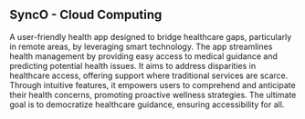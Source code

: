## SyncO - Cloud Computing

  A user-friendly health app designed to bridge healthcare gaps, particularly in remote areas, by leveraging smart technology. The app streamlines health management by providing easy access to medical guidance and predicting potential health issues. It aims to address disparities in healthcare access, offering support where traditional services are scarce. Through intuitive features, it empowers users to comprehend and anticipate their health concerns, promoting proactive wellness strategies. The ultimate goal is to democratize healthcare guidance, ensuring accessibility for all.
